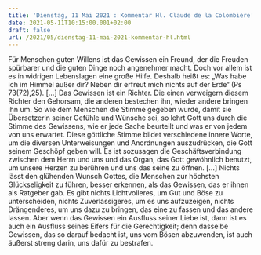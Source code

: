 ```yaml
---
title: 'Dienstag, 11 Mai 2021 : Kommentar Hl. Claude de la Colombière'
date: 2021-05-11T10:15:00.001+02:00
draft: false
url: /2021/05/dienstag-11-mai-2021-kommentar-hl.html
---
```


Für Menschen guten Willens ist das Gewissen ein Freund, der die Freuden spürbarer und die guten Dinge noch angenehmer macht. Doch vor allem ist es in widrigen Lebenslagen eine große Hilfe. Deshalb heißt es: „Was habe ich im Himmel außer dir? Neben dir erfreut mich nichts auf der Erde“ (Ps 73(72),25). \[…\] Das Gewissen ist ein Richter. Die einen verweigern diesem Richter den Gehorsam, die anderen bestechen ihn, wieder andere bringen ihn um. So wie dem Menschen die Stimme gegeben wurde, damit sie Übersetzerin seiner Gefühle und Wünsche sei, so lehrt Gott uns durch die Stimme des Gewissens, wie er jede Sache beurteilt und was er von jedem von uns erwartet. Diese göttliche Stimme bildet verschiedene innere Worte, um die diversen Unterweisungen und Anordnungen auszudrücken, die Gott seinem Geschöpf geben will. Es ist sozusagen die Geschäftsverbindung zwischen dem Herrn und uns und das Organ, das Gott gewöhnlich benutzt, um unsere Herzen zu berühren und uns das seine zu öffnen. \[…\] Nichts lässt den glühenden Wunsch Gottes, die Menschen zur höchsten Glückseligkeit zu führen, besser erkennen, als das Gewissen, das er ihnen als Ratgeber gab. Es gibt nichts Lichtvolleres, um Gut und Böse zu unterscheiden, nichts Zuverlässigeres, um es uns aufzuzeigen, nichts Drängenderes, um uns dazu zu bringen, das eine zu fassen und das andere lassen. Aber wenn das Gewissen ein Ausfluss seiner Liebe ist, dann ist es auch ein Ausfluss seines Eifers für die Gerechtigkeit; denn dasselbe Gewissen, das so darauf bedacht ist, uns vom Bösen abzuwenden, ist auch äußerst streng darin, uns dafür zu bestrafen.
